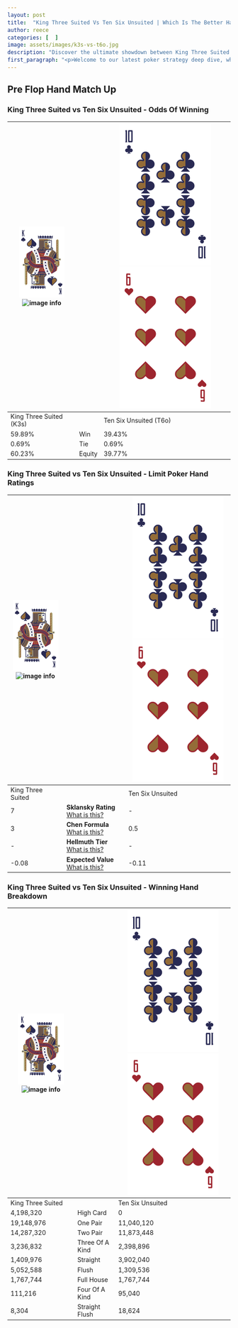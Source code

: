 ```yaml
---
layout: post
title:  "King Three Suited Vs Ten Six Unsuited | Which Is The Better Hand In Poker? A Complete Guide"
author: reece
categories: [  ]
image: assets/images/k3s-vs-t6o.jpg
description: "Discover the ultimate showdown between King Three Suited and Ten Six Unsuited in poker! Uncover the odds, strategies, and scenarios where one hand triumphs over the other. Get ready to up your poker game with this thrilling analysis."
first_paragraph: "<p>Welcome to our latest poker strategy deep dive, where we're pitting two distinct hands against each other in a high-stakes showdown: King Three Suited vs Ten Six Unsuited.</p><p>In the dynamic world of poker, every decision counts, and knowing which hand holds the upper hand is key to your success at the table.</p><p>In this article, we'll dissect these two hands, explore the scenarios where one dominates the other, and equip you with the knowledge to make strategic choices that can tip the odds in your favor.</p><p>Get ready to unravel the intriguing dynamics of these poker hands and elevate your game to new heights.</p>"
---
```




[comment]: # (sp0)

## Pre Flop Hand Match Up

<div class="table hand-ratings" markdown="1"> 



### King Three Suited vs Ten Six Unsuited - Odds Of Winning


    
| ![image info](assets/images/hand1/K.png) ![image info](assets/images/hand1/3s.png) |  | ![image info](assets/images/hand2/T.png) ![image info](assets/images/hand2/6o.png) |
| -------- | -------- | -------- |
| King Three Suited (K3s) |  | Ten Six Unsuited (T6o) |
| 59.89% | Win | 39.43% |
| 0.69% | Tie | 0.69% |
| 60.23% | Equity | 39.77% |




[comment]: # (sp1)



### King Three Suited vs Ten Six Unsuited - Limit Poker Hand Ratings


    
| ![image info](assets/images/hand1/K.png) ![image info](assets/images/hand1/3s.png) |  | ![image info](assets/images/hand2/T.png) ![image info](assets/images/hand2/6o.png) |
| -------- | -------- | -------- |
| King Three Suited |  | Ten Six Unsuited |
| 7 | **Sklansky Rating** [What is this?](/sklansky-rating-explained) | - |
| 3 | **Chen Formula** [What is this?](/chen-formula-explained) | 0.5 |
| - | **Hellmuth Tier** [What is this?](/Hellmuth-tier-explained) | - |
| -0.08 | **Expected Value** [What is this?](/expected-value-explained) | -0.11 |




[comment]: # (sp2)



### King Three Suited vs Ten Six Unsuited - Winning Hand Breakdown


    
| ![image info](assets/images/hand1/K.png) ![image info](assets/images/hand1/3s.png) |  | ![image info](assets/images/hand2/T.png) ![image info](assets/images/hand2/6o.png) |
| -------- | -------- | -------- |
| King Three Suited |  | Ten Six Unsuited |
| 4,198,320 | High Card | 0 |
| 19,148,976 | One Pair | 11,040,120 |
| 14,287,320 | Two Pair | 11,873,448 |
| 3,236,832 | Three Of A Kind | 2,398,896 |
| 1,409,976 | Straight | 3,902,040 |
| 5,052,588 | Flush | 1,309,536 |
| 1,767,744 | Full House | 1,767,744 |
| 111,216 | Four Of A Kind | 95,040 |
| 8,304 | Straight Flush | 18,624 |




[comment]: # (sp3)



</div>

[comment]: # (sp4)



[comment]: # (sp5)

